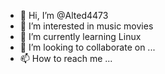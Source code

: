 - 👋 Hi, I’m @Alted4473
- 👀 I’m interested in music movies
- 🌱 I’m currently learning Linux
- 💞️ I’m looking to collaborate on ...
- 📫 How to reach me ...

<!---
Alted4473/Alted4473 is a ✨ special ✨ repository because its `README.md` (this file) appears on your GitHub profile.
You can click the Preview link to take a look at your changes.
--->
